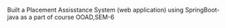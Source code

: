 Built a Placement Assisstance System (web application) using SpringBoot-java as a part of course OOAD,SEM-6
